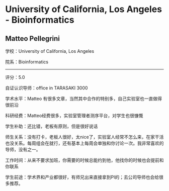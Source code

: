 # University of California, Los Angeles - Bioinformatics

## Matteo Pellegrini

学校：University of California, Los Angeles

院系：Bioinformatics

* * *

评分：5.0

自证认识导师：office in TARASAKI 3000

学术水平：Matteo 有很多文章，当然其中合作的特别多，自己实验室也一直做得很前沿

科研经费：Matteo经费很多，实验室管理者测序平台，对学生也很慷慨

学生补助：还比错，老板有原则，但是很好说话

师生关系：没有打卡，老板人很好，太nice了，实验室人经常不怎么来，在家干活也没关系。每周组会在就行，还有基本上每周会单独和你讨论一次。我非常喜欢的导师，没有之一。

工作时间：从来不要求加班，你需要的时候总能约到他，他找你的时候也会提前和你联系

学生前途：学术界和产业都很好，有师兄出来直接拿到PI的；去公司导师也会给很多推荐。
